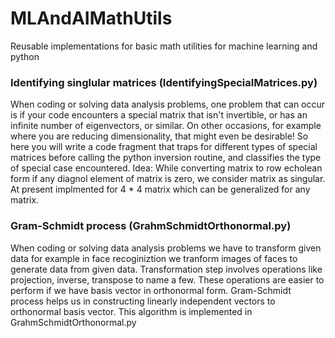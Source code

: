 # MLAndAIMathUtils
Reusable implementations for basic math utilities for machine learning and python

### Identifying singlular matrices (IdentifyingSpecialMatrices.py)

When coding or solving data analysis problems, one problem that can  occur is if your code encounters a special matrix that isn't invertible,  or has an infinite number of eigenvectors, or similar. On other  occasions, for example where you are reducing dimensionality, that might  even be desirable!  So here you will write a code fragment that traps  for different types of special matrices before calling the python  inversion routine, and classifies the type of special case encountered. Idea: While converting matrix to row echolean form if any diagnol element of matrix is zero, we consider matrix as singular. At present implmented for 4 * 4 matrix which can be generalized for any matrix.

### Gram-Schmidt process (GrahmSchmidtOrthonormal.py)

When coding or solving data analysis problems we have to transform given data for example in face recoginiztion we tranform images of faces to generate data from given data. Transformation step involves operations like projection, inverse, transpose  to name a few. These operations are easier to perform if we have basis vector in orthonormal form. Gram-Schmidt process helps us in constructing linearly independent vectors to orthonormal basis vector. This algorithm is implemented in GrahmSchmidtOrthonormal.py
